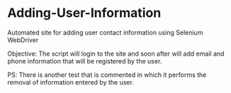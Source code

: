 # Adding-User-Information
Automated site for adding user contact information using Selenium WebDriver

Objective:
The script will login to the site and soon after will add email and phone information that will be registered by the user.

PS: There is another test that is commented in which it performs the removal of information entered by the user.
